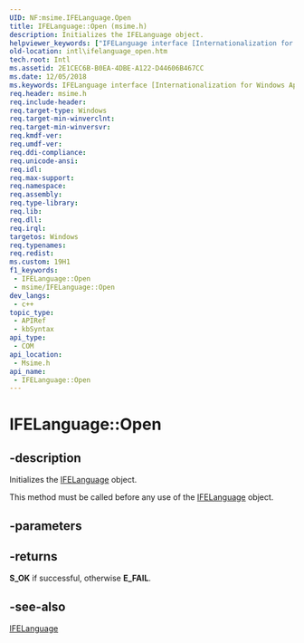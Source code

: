 ```yaml
---
UID: NF:msime.IFELanguage.Open
title: IFELanguage::Open (msime.h)
description: Initializes the IFELanguage object.
helpviewer_keywords: ["IFELanguage interface [Internationalization for Windows Applications]","Open method","IFELanguage.Open","IFELanguage::Open","Open","Open method [Internationalization for Windows Applications]","Open method [Internationalization for Windows Applications]","IFELanguage interface","intl.ifelanguage_open","msime/IFELanguage::Open"]
old-location: intl\ifelanguage_open.htm
tech.root: Intl
ms.assetid: 2E1CEC6B-B0EA-4DBE-A122-D44606B467CC
ms.date: 12/05/2018
ms.keywords: IFELanguage interface [Internationalization for Windows Applications],Open method, IFELanguage.Open, IFELanguage::Open, Open, Open method [Internationalization for Windows Applications], Open method [Internationalization for Windows Applications],IFELanguage interface, intl.ifelanguage_open, msime/IFELanguage::Open
req.header: msime.h
req.include-header: 
req.target-type: Windows
req.target-min-winverclnt: 
req.target-min-winversvr: 
req.kmdf-ver: 
req.umdf-ver: 
req.ddi-compliance: 
req.unicode-ansi: 
req.idl: 
req.max-support: 
req.namespace: 
req.assembly: 
req.type-library: 
req.lib: 
req.dll: 
req.irql: 
targetos: Windows
req.typenames: 
req.redist: 
ms.custom: 19H1
f1_keywords:
 - IFELanguage::Open
 - msime/IFELanguage::Open
dev_langs:
 - c++
topic_type:
 - APIRef
 - kbSyntax
api_type:
 - COM
api_location:
 - Msime.h
api_name:
 - IFELanguage::Open
---
```


# IFELanguage::Open


## -description

Initializes the <a href="/windows/desktop/api/msime/nn-msime-ifelanguage">IFELanguage</a> object.

This method must be called before any use of the <a href="/windows/desktop/api/msime/nn-msime-ifelanguage">IFELanguage</a> object.

## -parameters

## -returns

<b>S_OK</b> if successful, otherwise <b>E_FAIL</b>.

## -see-also

<a href="/windows/desktop/api/msime/nn-msime-ifelanguage">IFELanguage</a>

